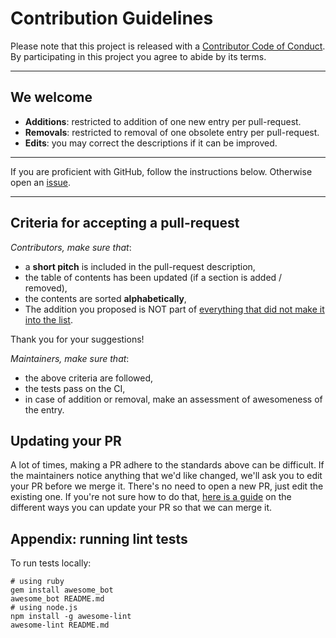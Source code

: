 # Contribution Guidelines

Please note that this project is released with a
[Contributor Code of Conduct](CODE_OF_CONDUCT.md). By participating in this
project you agree to abide by its terms.

---

## We welcome

- **Additions**: restricted to addition of one new entry per pull-request.
- **Removals**: restricted to removal of one obsolete entry per pull-request.
- **Edits**: you may correct the descriptions if it can be improved.

---

If you are proficient with GitHub, follow the instructions below. Otherwise open an [issue](https://github.com/maehr/awesome-digital-history/issues/new/choose).

---

## Criteria for accepting a pull-request

_Contributors, make sure that_:

- a **short pitch** is included in the pull-request description,
- the table of contents has been updated (if a section is added / removed),
- the contents are sorted **alphabetically**,
- The addition you proposed is NOT part of [everything that did not make it into the list](https://github.com/maehr/awesome-digital-history/wiki).

Thank you for your suggestions!

_Maintainers, make sure that_:

- the above criteria are followed,
- the tests pass on the CI,
- in case of addition or removal, make an assessment of
  awesomeness of the entry.

## Updating your PR

A lot of times, making a PR adhere to the standards above can be difficult.
If the maintainers notice anything that we'd like changed, we'll ask you to
edit your PR before we merge it. There's no need to open a new PR, just edit
the existing one. If you're not sure how to do that,
[here is a guide](https://github.com/RichardLitt/knowledge/blob/master/github/amending-a-commit-guide.md)
on the different ways you can update your PR so that we can merge it.

## Appendix: running lint tests

To run tests locally:

    # using ruby
    gem install awesome_bot
    awesome_bot README.md
    # using node.js
    npm install -g awesome-lint
    awesome-lint README.md
